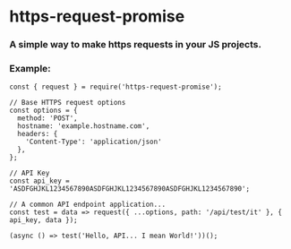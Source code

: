 # https-request-promise
### A simple way to make https requests in your JS projects.

### Example:

```
const { request } = require('https-request-promise');

// Base HTTPS request options
const options = {
  method: 'POST',
  hostname: 'example.hostname.com',
  headers: {
    'Content-Type': 'application/json'
  },
};

// API Key
const api_key = 'ASDFGHJKL1234567890ASDFGHJKL1234567890ASDFGHJKL1234567890';

// A common API endpoint application...
const test = data => request({ ...options, path: '/api/test/it' }, { api_key, data });

(async () => test('Hello, API... I mean World!'))();
```